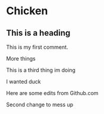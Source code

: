 # Chicken

## This is a heading

This is my first comment.

More things

This is a third thing im doing

I wanted duck

Here are some edits from Github.com

Second change to mess up
